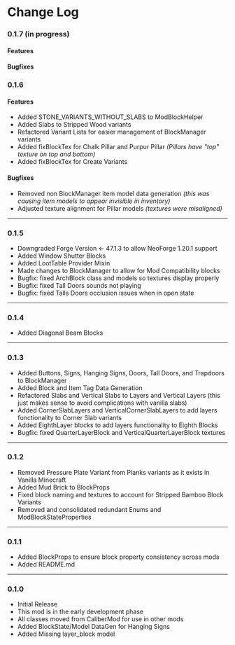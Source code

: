 # Change Log

### 0.1.7 (in progress)
#### Features


#### Bugfixes


### 0.1.6
#### Features
- Added STONE_VARIANTS_WITHOUT_SLABS to ModBlockHelper
- Added Slabs to Stripped Wood variants
- Refactored Variant Lists for easier management of BlockManager variants
- Added fixBlockTex for Chalk Pillar and Purpur Pillar _(Pillars have "top" texture on top and bottom)_
- Added fixBlockTex for Create Variants

#### Bugfixes
- Removed non BlockManager item model data generation _(this was causing item models to appear invisible in inventory)_
- Adjusted texture alignment for Pillar models _(textures were misaligned)_


---
### 0.1.5
- Downgraded Forge Version <- 47.1.3 to allow NeoForge 1.20.1 support
- Added Window Shutter Blocks
- Added LootTable Provider Mixin
- Made changes to BlockManager to allow for Mod Compatibility blocks
- Bugfix: fixed ArchBlock class and models so textures display properly
- Bugfix: fixed Tall Doors sounds not playing
- Bugfix: fixed Talls Doors occlusion issues when in open state

---
### 0.1.4
- Added Diagonal Beam Blocks

---
### 0.1.3
- Added Buttons, Signs, Hanging Signs, Doors, Tall Doors, and Trapdoors to BlockManager
- Added Block and Item Tag Data Generation
- Refactored Slabs and Vertical Slabs to Layers and Vertical Layers (this just makes sense to avoid complications with vanilla slabs)
- Added CornerSlabLayers and VerticalCornerSlabLayers to add layers functionality to Corner Slab variants
- Added EighthLayer blocks to add layers functionality to Eighth Blocks
- Bugfix: fixed QuarterLayerBlock and VerticalQuarterLayerBlock textures

---
### 0.1.2
- Removed Pressure Plate Variant from Planks variants as it exists in Vanilla Minecraft
- Added Mud Brick to BlockProps
- Fixed block naming and textures to account for Stripped Bamboo Block Variants
- Removed and consolidated redundant Enums and ModBlockStateProperties

---
### 0.1.1
- Added BlockProps to ensure block property consistency across mods
- Added README.md

---
### 0.1.0
- Initial Release
- This mod is in the early development phase
- All classes moved from CaliberMod for use in other mods
- Added BlockState/Model DataGen for Hanging Signs
- Added Missing layer_block model





















